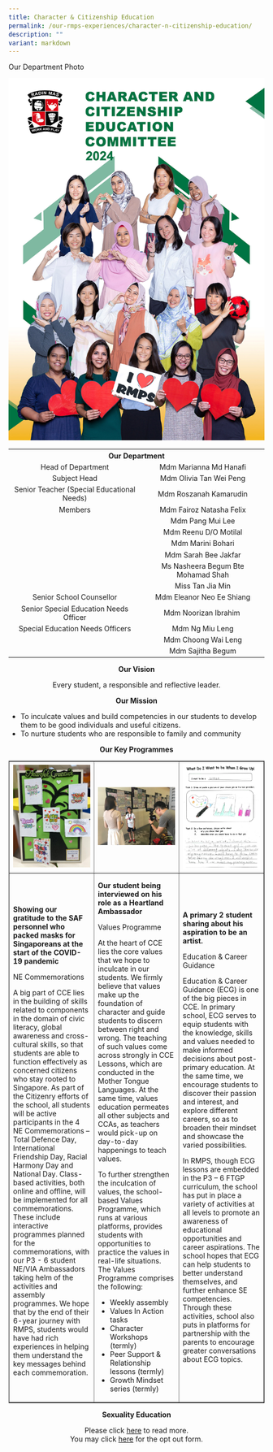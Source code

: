 ```yaml
---
title: Character & Citizenship Education
permalink: /our-rmps-experiences/character-n-citizenship-education/
description: ""
variant: markdown
---
```

<p>Our Department Photo</p>
<img src="/images/2024/Dept/CCE_24.jpg">
<table>
<tbody>
<tr>
<th style="text-align: center;" colspan="2">Our&nbsp;Department</th>
</tr>
<tr>
<td style="text-align: center;">Head of Department</td>
<td style="text-align: center;">Mdm Marianna Md Hanafi</td>
</tr>
	<tr>
<td style="text-align: center;">Subject Head</td>
<td style="text-align: center;">Mdm Olivia Tan Wei Peng</td>
</tr>
<tr>
<td style="text-align: center;">Senior Teacher (Special Educational Needs)</td>
<td style="text-align: center;">Mdm Roszanah Kamarudin</td>
</tr>
	<tr>
<td style="text-align: center;">Members</td>
<td style="text-align: center;">Mdm Fairoz Natasha Felix</td>
</tr>
<tr>
<td style="text-align: center;"></td>
<td style="text-align: center;">Mdm Pang Mui Lee</td>
</tr>
<tr>
<td style="text-align: center;">&nbsp;</td>
<td style="text-align: center;">Mdm Reenu D/O Motilal</td>
</tr>
<tr>
<td style="text-align: center;">&nbsp;</td>
<td style="text-align: center;">Mdm Marini Bohari</td>
</tr>
<tr>
<td style="text-align: center;">&nbsp;</td>
<td style="text-align: center;">Mdm Sarah Bee Jakfar</td>
</tr>
	<tr>
<td style="text-align: center;">&nbsp;</td>
<td style="text-align: center;">Ms Nasheera Begum Bte Mohamad Shah</td>
</tr>
<tr>
<td style="text-align: center;">&nbsp;</td>
<td style="text-align: center;">Miss Tan Jia Min</td>
</tr>
<tr>
<td style="text-align: center;">Senior School Counsellor</td>
<td style="text-align: center;">Mdm Eleanor Neo Ee Shiang</td>
</tr>
<tr>
<td style="text-align: center;">Senior Special Education Needs Officer</td>
<td style="text-align: center;">Mdm Noorizan Ibrahim&nbsp;</td>
</tr>
<tr>
<td style="text-align: center;">Special Education Needs Officers</td>
<td style="text-align: center;">Mdm Ng Miu Leng</td>
</tr>
<tr>
<td style="text-align: center;">&nbsp;</td>
<td style="text-align: center;">Mdm Choong Wai Leng</td>
</tr>
<tr>
<td style="text-align: center;">&nbsp;</td>
<td style="text-align: center;">Mdm Sajitha Begum</td>
</tr>
</tbody>
</table>
<p style="text-align: center;"><strong>Our Vision</strong></p>
<p style="text-align: center;">Every student, a responsible and reflective leader.</p>
<p style="text-align: center;"><strong>Our Mission</strong></p>
<ul>
<li>To inculcate values and build competencies in our students to develop them to be good individuals and useful citizens.</li>
<li>To nurture students who are responsible to family and community</li>
</ul>
<p style="text-align: center;"><strong>Our Key Programmes</strong></p>
<table border="1">
<tbody>
<tr>
<td style="width: 33.3333%;"><img src="/images/cce1.jpg"></td>
<td style="width: 33.3333%;"><img src="/images/cce2.jpg"></td>
<td style="width: 33.3333%;"><img src="/images/cce3.png"></td>
</tr>
<tr>
<td>
<p><strong>Showing our gratitude to the SAF personnel who packed masks for Singaporeans at the start of the COVID-19 pandemic</strong></p>
<p>NE Commemorations</p>
A big part of CCE lies in the building of skills related to components in the domain of civic literacy, global awareness and cross-cultural skills, so that students are able to function effectively as concerned citizens who stay rooted to Singapore. As part of the Citizenry efforts of the school, all students will be active participants in the 4 NE Commemorations – Total Defence Day, International Friendship Day, Racial Harmony Day and National Day. Class-based activities, both online and offline, will be implemented for all commemorations. These include interactive programmes planned for the commemorations, with our P3 - 6 student NE/VIA Ambassadors taking helm of the activities and assembly programmes. We hope that by the end of their 6-year journey with RMPS, students would have had rich experiences in helping them understand the key messages behind each commemoration.</td>
<td>
<p><strong>Our student being interviewed on his role as a Heartland Ambassador</strong></p>
<p>Values Programme</p>
<p>At the heart of CCE lies the core values that we hope to inculcate in our students. We firmly believe that values make up the foundation of character and guide students to discern between right and wrong. The teaching of such values come across strongly in CCE Lessons, which are conducted in the Mother Tongue Languages. At the same time, values education permeates all other subjects and CCAs, as teachers would pick-up on day-to-day happenings to teach values.&nbsp;</p>
<p>To further strengthen the inculcation of values, the school-based Values Programme, which runs at various platforms, provides students with opportunities to practice the values in real-life situations. The Values Programme comprises the following:</p>
<ul>
<li>Weekly assembly&nbsp;</li>
<li>Values In Action tasks</li>
<li>Character Workshops (termly)&nbsp;</li>
<li>Peer Support &amp; Relationship lessons (termly)&nbsp;</li>
<li>Growth Mindset series (termly)</li>
</ul>
</td>
<td>
<p><strong>A primary 2 student sharing about his aspiration to be an artist.</strong></p>
<p>Education &amp; Career Guidance</p>
<p>Education &amp; Career Guidance (ECG) is one of the big pieces in CCE. In primary school, ECG serves to equip students with the knowledge, skills and values needed to make informed decisions about post-primary education. At the same time, we encourage students to discover their passion and interest, and explore different careers, so as to broaden their mindset and showcase the varied possibilities.</p>
<p>In RMPS, though ECG lessons are embedded in the P3 – 6 FTGP curriculum, the school has put in place a variety of activities at all levels to promote an awareness of educational opportunities and career aspirations. The school hopes that ECG can help students to better understand themselves, and further enhance SE competencies. Through these activities, school also puts in platforms for partnership with the parents to encourage greater conversations about ECG topics.</p>
</td>
</tr>
</tbody>
</table>
<p style="text-align: center;"><strong>Sexuality Education</strong></p>
<p style="text-align: center;">Please click <a target="_blank" href="/files/2024_Info_on_SEd_for_schs_website__Primary_Schools__updated_22_nov.pdf">here</a> to read more. 
	<br>You may click <a target="_blank" href="/files/Slides%20for%20Parents/2024/2024_Parents_Opt_out_Form_with_School_Letter_Head_for_school_website_docx.pdf">here</a>  for the opt out form. </p>
